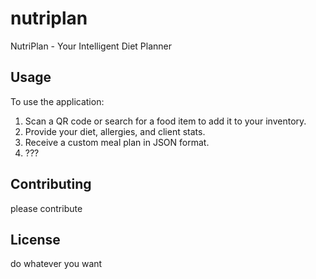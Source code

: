 # nutriplan
NutriPlan - Your Intelligent Diet Planner

## Usage

To use the application:

1. Scan a QR code or search for a food item to add it to your inventory.
2. Provide your diet, allergies, and client stats.
3. Receive a custom meal plan in JSON format.
4. ???

## Contributing

please contribute

## License

do whatever you want
